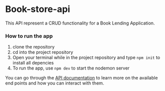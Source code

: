 # Book-store-api

This API represent a CRUD functionality for a Book Lending Application.

### How to run the app

1. clone the repository
2. cd into the project repository
3. Open your terminal while in the project repository and type `npm init` to install all depencies
4. To run the app, use `npm dev` to start the nodemon server

You can go through the [API documentation](https://documenter.getpostman.com/view/12619264/UV5f8EDn) to learn more on the available end points and how you can interact with them.
